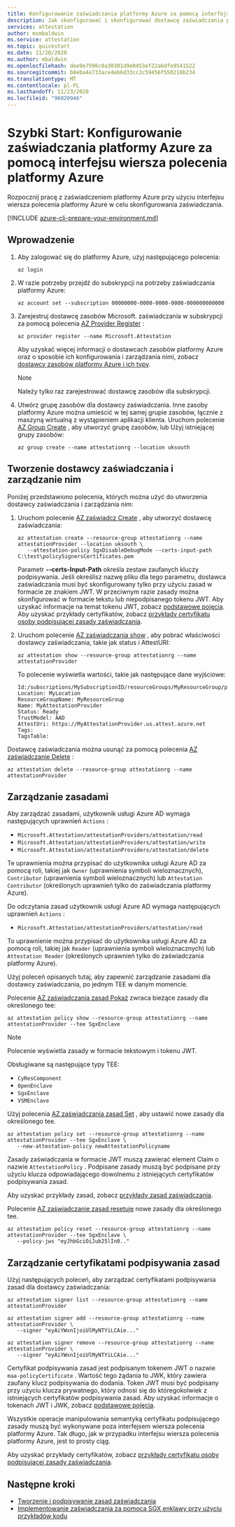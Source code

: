 ```yaml
---
title: Konfigurowanie zaświadczania platformy Azure za pomocą interfejsu wiersza polecenia platformy Azure
description: Jak skonfigurować i skonfigurować dostawcę zaświadczania przy użyciu interfejsu wiersza polecenia platformy Azure.
services: attestation
author: msmbaldwin
ms.service: attestation
ms.topic: quickstart
ms.date: 11/20/2020
ms.author: mbaldwin
ms.openlocfilehash: dee9e7596c0a30301d9e0453ef22a6dfe9541522
ms.sourcegitcommit: b8eba4e733ace4eb6d33cc2c59456f550218b234
ms.translationtype: MT
ms.contentlocale: pl-PL
ms.lasthandoff: 11/23/2020
ms.locfileid: "96020946"
---
```

# <a name="quickstart-set-up-azure-attestation-with-azure-cli"></a>Szybki Start: Konfigurowanie zaświadczania platformy Azure za pomocą interfejsu wiersza polecenia platformy Azure

Rozpocznij pracę z zaświadczeniem platformy Azure przy użyciu interfejsu wiersza polecenia platformy Azure w celu skonfigurowania zaświadczania.

[!INCLUDE [azure-cli-prepare-your-environment.md](../../includes/azure-cli-prepare-your-environment.md)]

## <a name="get-started"></a>Wprowadzenie

1. Aby zalogować się do platformy Azure, użyj następującego polecenia:

   ```azurecli
   az login
   ```

1. W razie potrzeby przejdź do subskrypcji na potrzeby zaświadczania platformy Azure:

   ```azurecli
   az account set --subscription 00000000-0000-0000-0000-000000000000
   ```

1. Zarejestruj dostawcę zasobów Microsoft. zaświadczania w subskrypcji za pomocą polecenia [AZ Provider Register](/cli/azure/provider#az_provider_register) :

   ```azurecli
   az provider register --name Microsoft.Attestation
   ```

   Aby uzyskać więcej informacji o dostawcach zasobów platformy Azure oraz o sposobie ich konfigurowania i zarządzania nimi, zobacz [dostawcy zasobów platformy Azure i ich typy](../azure-resource-manager/management/resource-providers-and-types.md).

   > [!NOTE]
   > Należy tylko raz zarejestrować dostawcę zasobów dla subskrypcji.

1. Utwórz grupę zasobów dla dostawcy zaświadczania. Inne zasoby platformy Azure można umieścić w tej samej grupie zasobów, łącznie z maszyną wirtualną z wystąpieniem aplikacji klienta. Uruchom polecenie [AZ Group Create](/cli/azure/group#az_group_create) , aby utworzyć grupę zasobów, lub Użyj istniejącej grupy zasobów:

   ```azurecli
   az group create --name attestationrg --location uksouth
   ```

## <a name="create-and-manage-an-attestation-provider"></a>Tworzenie dostawcy zaświadczania i zarządzanie nim

Poniżej przedstawiono polecenia, których można użyć do utworzenia dostawcy zaświadczania i zarządzania nim:

1. Uruchom polecenie [AZ zaświadcz Create](/cli/azure/ext/attestation/attestation#ext_attestation_az_attestation_create) , aby utworzyć dostawcę zaświadczania:

   ```azurecli
   az attestation create --resource-group attestationrg --name attestationProvider --location uksouth \
      --attestation-policy SgxDisableDebugMode --certs-input-path C:\test\policySignersCertificates.pem
   ```

   Parametr **--certs-Input-Path** określa zestaw zaufanych kluczy podpisywania. Jeśli określisz nazwę pliku dla tego parametru, dostawca zaświadczania musi być skonfigurowany tylko przy użyciu zasad w formacie ze znakiem JWT. W przeciwnym razie zasady można skonfigurować w formacie tekstu lub niepodpisanego tokenu JWT. Aby uzyskać informacje na temat tokenu JWT, zobacz [podstawowe pojęcia](basic-concepts.md). Aby uzyskać przykłady certyfikatów, zobacz [przykłady certyfikatu osoby podpisującej zasady zaświadczania](policy-signer-examples.md).

1. Uruchom polecenie [AZ zaświadczania show](/cli/azure/ext/attestation/attestation#ext_attestation_az_attestation_show) , aby pobrać właściwości dostawcy zaświadczania, takie jak status i AttestURI:

   ```azurecli
   az attestation show --resource-group attestationrg --name attestationProvider
   ```

   To polecenie wyświetla wartości, takie jak następujące dane wyjściowe:

   ```output
   Id:/subscriptions/MySubscriptionID/resourceGroups/MyResourceGroup/providers/Microsoft.Attestation/attestationProviders/MyAttestationProvider
   Location: MyLocation
   ResourceGroupName: MyResourceGroup
   Name: MyAttestationProvider
   Status: Ready
   TrustModel: AAD
   AttestUri: https://MyAttestationProvider.us.attest.azure.net
   Tags:
   TagsTable:
   ```

Dostawcę zaświadczania można usunąć za pomocą polecenia [AZ zaświadczanie Delete](/cli/azure/ext/attestation/attestation#ext_attestation_az_attestation_delete) :

```azurecli
az attestation delete --resource-group attestationrg --name attestationProvider
```

## <a name="policy-management"></a>Zarządzanie zasadami

Aby zarządzać zasadami, użytkownik usługi Azure AD wymaga następujących uprawnień `Actions` :

- `Microsoft.Attestation/attestationProviders/attestation/read`
- `Microsoft.Attestation/attestationProviders/attestation/write`
- `Microsoft.Attestation/attestationProviders/attestation/delete`

Te uprawnienia można przypisać do użytkownika usługi Azure AD za pomocą roli, takiej jak `Owner` (uprawnienia symboli wieloznacznych), `Contributor` (uprawnienia symboli wieloznacznych) lub `Attestation Contributor` (określonych uprawnień tylko do zaświadczania platformy Azure).  

Do odczytania zasad użytkownik usługi Azure AD wymaga następujących uprawnień `Actions` :

- `Microsoft.Attestation/attestationProviders/attestation/read`

To uprawnienie można przypisać do użytkownika usługi Azure AD za pomocą roli, takiej jak `Reader` (uprawnienia symboli wieloznacznych) lub `Attestation Reader` (określonych uprawnień tylko do zaświadczania platformy Azure).

Użyj poleceń opisanych tutaj, aby zapewnić zarządzanie zasadami dla dostawcy zaświadczania, po jednym TEE w danym momencie.

Polecenie [AZ zaświadczania zasad Pokaż](/cli/azure/ext/attestation/attestation/policy#ext_attestation_az_attestation_policy_show) zwraca bieżące zasady dla określonego tee:

```azurecli
az attestation policy show --resource-group attestationrg --name attestationProvider --tee SgxEnclave
```

> [!NOTE]
> Polecenie wyświetla zasady w formacie tekstowym i tokenu JWT.

Obsługiwane są następujące typy TEE:

- `CyResComponent`
- `OpenEnclave`
- `SgxEnclave`
- `VSMEnclave`

Użyj polecenia [AZ zaświadczania zasad Set](/cli/azure/ext/attestation/attestation/policy#ext_attestation_az_attestation_policy_set) , aby ustawić nowe zasady dla określonego tee.

```azurecli
az attestation policy set --resource-group attestationrg --name attestationProvider --tee SgxEnclave \
   --new-attestation-policy newAttestationPolicyname
```

Zasady zaświadczania w formacie JWT muszą zawierać element Claim o nazwie `AttestationPolicy` . Podpisane zasady muszą być podpisane przy użyciu klucza odpowiadającego dowolnemu z istniejących certyfikatów podpisywania zasad.

Aby uzyskać przykłady zasad, zobacz [przykłady zasad zaświadczania](policy-examples.md).

Polecenie [AZ zaświadczanie zasad resetuje](/cli/azure/ext/attestation/attestation/policy#ext_attestation_az_attestation_policy_reset) nowe zasady dla określonego tee.

```azurecli
az attestation policy reset --resource-group attestationrg --name attestationProvider --tee SgxEnclave \
   --policy-jws "eyJhbGciOiJub25lIn0.."
```

## <a name="policy-signer-certificates-management"></a>Zarządzanie certyfikatami podpisywania zasad

Użyj następujących poleceń, aby zarządzać certyfikatami podpisywania zasad dla dostawcy zaświadczania:

```azurecli
az attestation signer list --resource-group attestationrg --name attestationProvider

az attestation signer add --resource-group attestationrg --name attestationProvider \
   --signer "eyAiYWxnIjoiUlMyNTYiLCAie..."

az attestation signer remove --resource-group attestationrg --name attestationProvider \
   --signer "eyAiYWxnIjoiUlMyNTYiLCAie..."
```

Certyfikat podpisywania zasad jest podpisanym tokenem JWT o nazwie `maa-policyCertificate` . Wartość tego żądania to JWK, który zawiera zaufany klucz podpisywania do dodania. Token JWT musi być podpisany przy użyciu klucza prywatnego, który odnosi się do któregokolwiek z istniejących certyfikatów podpisywania zasad. Aby uzyskać informacje o tokenach JWT i JWK, zobacz [podstawowe pojęcia](basic-concepts.md).

Wszystkie operacje manipulowania semantyką certyfikatu podpisującego zasady muszą być wykonywane poza interfejsem wiersza polecenia platformy Azure. Tak długo, jak w przypadku interfejsu wiersza polecenia platformy Azure, jest to prosty ciąg.

Aby uzyskać przykłady certyfikatów, zobacz [przykłady certyfikatu osoby podpisującej zasady zaświadczania](policy-signer-examples.md).

## <a name="next-steps"></a>Następne kroki

- [Tworzenie i podpisywanie zasad zaświadczania](author-sign-policy.md)
- [Implementowanie zaświadczania za pomocą SGX enklawy przy użyciu przykładów kodu](/samples/browse/?expanded=azure&terms=attestation)
